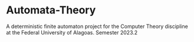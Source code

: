 # Automata-Theory
A deterministic finite automaton project for the Computer Theory discipline at the Federal University of Alagoas. Semester 2023.2
